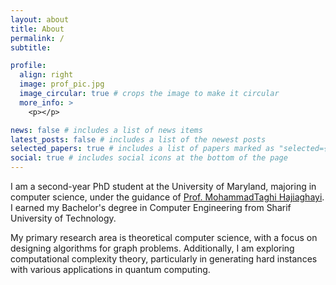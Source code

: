 ```yaml
---
layout: about
title: About
permalink: /
subtitle:

profile:
  align: right
  image: prof_pic.jpg
  image_circular: true # crops the image to make it circular
  more_info: >
    <p></p>

news: false # includes a list of news items
latest_posts: false # includes a list of the newest posts
selected_papers: true # includes a list of papers marked as "selected={true}"
social: true # includes social icons at the bottom of the page
---
```


I am a second-year PhD student at the University of Maryland, majoring in computer science, under the guidance of [Prof. MohammadTaghi Hajiaghayi](https://www.cs.umd.edu/~hajiagha/). I earned my Bachelor's degree in Computer Engineering from Sharif University of Technology.

My primary research area is theoretical computer science, with a focus on designing algorithms for graph problems. Additionally, I am exploring computational complexity theory, particularly in generating hard instances with various applications in quantum computing.
